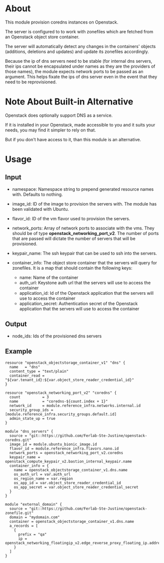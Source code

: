 # About

This module provision coredns instances on Openstack.

The server is configured to to work with zonefiles which are fetched from an Openstack object store container.

The server will automatically detect any changes in the containers' objects (additions, deletions and updates) and update its zonefiles accordingly.

Because the ip of dns servers need to be stable (for internal dns servers, their ips cannot be encapsulated under names as they are the providers of those names), the module expects network ports to be passed as an argument. This helps fixate the ips of dns server even in the event that they need to be reprovisioned.

# Note About Built-in Alternative

Openstack does optionally support DNS as a service. 

If it is installed in your Openstack, made accessible to you and it suits your needs, you may find it simpler to rely on that. 

But if you don't have access to it, than this module is an alternative.

# Usage

## Input

- namespace: Namespace string to prepend generated resource names with. Defaults to nothing.

- image_id: ID of the image to provision the servers with. The module has been validated with Ubuntu.

- flavor_id: ID of the vm flavor used to provision the servers.

- network_ports: Array of network ports to associate with the vms. They should be of type **openstack_networking_port_v2**. The number of ports that are passed will dictate the number of servers that will be provisioned.
- keypair_name: The ssh keypair that can be used to ssh into the servers.
- container_info: The object store container that the servers will query for zonefiles. It is a map that should contain the following keys:
  - name: Name of the container
  - auth_url: Keystone auth url that the servers will use to access the container
  - application_id: Id of the Openstack application that the servers will use to access the container
  - application_secret: Authentication secret of the Openstack application that the servers will use to access the container

## Output

- node_ids: Ids of the provisioned dns servers

## Example

```
resource "openstack_objectstorage_container_v1" "dns" {
  name   = "dns"
  content_type = "text/plain"
  container_read = "${var.tenant_id}:${var.object_store_reader_credential_id}"
}

resource "openstack_networking_port_v2" "coredns" {
  count          = 3
  name           = "coredns-${count.index + 1}"
  network_id     = module.reference_infra.networks.internal.id
  security_group_ids = [module.reference_infra.security_groups.default.id]
  admin_state_up = true
}

module "dns_servers" {
  source = "git::https://github.com/Ferlab-Ste-Justine/openstack-coredns.git"
  image_id = module.ubuntu_bionic_image.id
  flavor_id = module.reference_infra.flavors.nano.id
  network_ports = openstack_networking_port_v2.coredns
  keypair_name = openstack_compute_keypair_v2.bastion_internal_keypair.name
  container_info = {
    name = openstack_objectstorage_container_v1.dns.name
    os_auth_url = var.auth_url
    os_region_name = var.region
    os_app_id = var.object_store_reader_credential_id
    os_app_secret = var.object_store_reader_credential_secret
  }
}

module "external_domain" {
  source = "git::https://github.com/Ferlab-Ste-Justine/openstack-zonefile.git"
  domain = "mydomain.com"
  container = openstack_objectstorage_container_v1.dns.name
  a_records = [
    {
      prefix = "qa"
      ip = openstack_networking_floatingip_v2.edge_reverse_proxy_floating_ip.address
    }
  ]
}
```